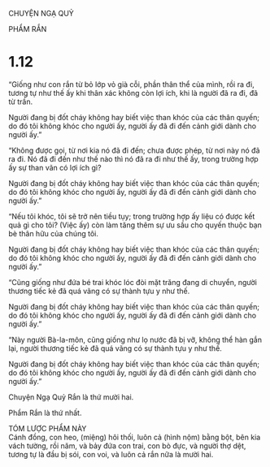 CHUYỆN NGẠ QUỶ

PHẨM RẮN

# 1.12

“Giống như con rắn từ bỏ lớp vỏ già cỗi, phần thân thể của mình, rồi ra đi, tương tự như thế ấy khi thân xác không còn lợi ích, khi là người đã ra đi, đã từ trần.

Người đang bị đốt cháy không hay biết việc than khóc của các thân quyến; do đó tôi không khóc cho người ấy, người ấy đã đi đến cảnh giới dành cho người ấy.”

“Không được gọi, từ nơi kia nó đã đi đến; chưa được phép, từ nơi này nó đã ra đi. Nó đã đi đến như thế nào thì nó đã ra đi như thế ấy, trong trường hợp ấy sự than vãn có lợi ích gì?

Người đang bị đốt cháy không hay biết việc than khóc của các thân quyến; do đó tôi không khóc cho người ấy, người ấy đã đi đến cảnh giới dành cho người ấy.”

“Nếu tôi khóc, tôi sẽ trở nên tiều tụy; trong trường hợp ấy liệu có được kết quả gì cho tôi? (Việc ấy) còn làm tăng thêm sự ưu sầu cho quyến thuộc bạn bè thân hữu của chúng tôi.

Người đang bị đốt cháy không hay biết việc than khóc của các thân quyến; do đó tôi không khóc cho người ấy, người ấy đã đi đến cảnh giới dành cho người ấy.”

“Cũng giống như đứa bé trai khóc lóc đòi mặt trăng đang di chuyển, người thương tiếc kẻ đã quá vãng có sự thành tựu y như thế.

Người đang bị đốt cháy không hay biết việc than khóc của các thân quyến; do đó tôi không khóc cho người ấy, người ấy đã đi đến cảnh giới dành cho người ấy.”

“Này người Bà-la-môn, cũng giống như lọ nước đã bị vỡ, không thể hàn gắn lại, người thương tiếc kẻ đã quá vãng có sự thành tựu y như thế.

Người đang bị đốt cháy không hay biết việc than khóc của các thân quyến; do đó tôi không khóc cho người ấy, người ấy đã đi đến cảnh giới dành cho người ấy.”

Chuyện Ngạ Quỷ Rắn là thứ mười hai.

Phẩm Rắn là thứ nhất.

TÓM LƯỢC PHẨM NÀY  
Cánh đồng, con heo, (miệng) hôi thối, luôn cả (hình nộm) bằng bột, bên kia vách tường, rồi năm, và bảy đứa con trai, con bò đực, và người thợ dệt, tương tự là đầu bị sói, con voi, và luôn cả rắn nữa là mười hai.
